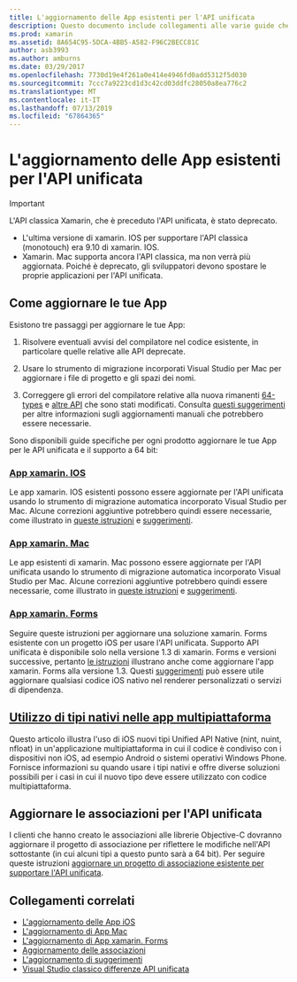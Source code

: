 ```yaml
---
title: L'aggiornamento delle App esistenti per l'API unificata
description: Questo documento include collegamenti alle varie guide che descrivono come aggiornare le applicazioni Xamarin all'API unificata. Vengono illustrati le app xamarin. IOS, le app xamarin. Mac. App xamarin. Forms, i tipi nativi nelle App multipiattaforma e progetti di binding.
ms.prod: xamarin
ms.assetid: 8A654C95-5DCA-4BB5-A582-F96C2BECC81C
author: asb3993
ms.author: amburns
ms.date: 03/29/2017
ms.openlocfilehash: 7730d19e4f261a0e414e4946fd0add5312f5d030
ms.sourcegitcommit: 7ccc7a9223cd1d3c42cd03ddfc28050a8ea776c2
ms.translationtype: MT
ms.contentlocale: it-IT
ms.lasthandoff: 07/13/2019
ms.locfileid: "67864365"
---
```

# <a name="updating-existing-apps-to-the-unified-api"></a>L'aggiornamento delle App esistenti per l'API unificata

> [!IMPORTANT]
> L'API classica Xamarin, che è preceduto l'API unificata, è stato deprecato.
> - L'ultima versione di xamarin. IOS per supportare l'API classica (monotouch) era 9.10 di xamarin. IOS.
> - Xamarin. Mac supporta ancora l'API classica, ma non verrà più aggiornata. Poiché è deprecato, gli sviluppatori devono spostare le proprie applicazioni per l'API unificata.

## <a name="how-to-update-your-apps"></a>Come aggiornare le tue App

Esistono tre passaggi per aggiornare le tue App:

1. Risolvere eventuali avvisi del compilatore nel codice esistente, in particolare quelle relative alle API deprecate.

2. Usare lo strumento di migrazione incorporati Visual Studio per Mac per aggiornare i file di progetto e gli spazi dei nomi.

3. Correggere gli errori del compilatore relative alla nuova rimanenti [64-types](~/cross-platform/macios/nativetypes.md) e [altre API](~/cross-platform/macios/unified/overview.md#deprecated-typos) che sono stati modificati. Consulta [questi suggerimenti](~/cross-platform/macios/unified/updating-tips.md) per altre informazioni sugli aggiornamenti manuali che potrebbero essere necessarie.

Sono disponibili guide specifiche per ogni prodotto aggiornare le tue App per le API unificata e il supporto a 64 bit:

### <a name="xamarinios-appscross-platformmaciosunifiedupdating-ios-appsmd"></a>[App xamarin. IOS](~/cross-platform/macios/unified/updating-ios-apps.md)

Le app xamarin. IOS esistenti possono essere aggiornate per l'API unificata usando lo strumento di migrazione automatica incorporato Visual Studio per Mac. Alcune correzioni aggiuntive potrebbero quindi essere necessarie, come illustrato in [queste istruzioni](~/cross-platform/macios/unified/updating-ios-apps.md) e [suggerimenti](~/cross-platform/macios/unified/updating-tips.md).

### <a name="xamarinmac-appscross-platformmaciosunifiedupdating-mac-appsmd"></a>[App xamarin. Mac](~/cross-platform/macios/unified/updating-mac-apps.md)

Le app esistenti di xamarin. Mac possono essere aggiornate per l'API unificata usando lo strumento di migrazione automatica incorporato Visual Studio per Mac. Alcune correzioni aggiuntive potrebbero quindi essere necessarie, come illustrato in [queste istruzioni](~/cross-platform/macios/unified/updating-mac-apps.md) e [suggerimenti](~/cross-platform/macios/unified/updating-tips.md).

### <a name="xamarinforms-appscross-platformmaciosunifiedupdating-xamarin-forms-appsmd"></a>[App xamarin. Forms](~/cross-platform/macios/unified/updating-xamarin-forms-apps.md)

Seguire queste istruzioni per aggiornare una soluzione xamarin. Forms esistente con un progetto iOS per usare l'API unificata. Supporto API unificata è disponibile solo nella versione 1.3 di xamarin. Forms e versioni successive, pertanto [le istruzioni](~/cross-platform/macios/unified/updating-xamarin-forms-apps.md) illustrano anche come aggiornare l'app xamarin. Forms alla versione 1.3. Questi [suggerimenti](~/cross-platform/macios/unified/updating-tips.md) può essere utile aggiornare qualsiasi codice iOS nativo nel renderer personalizzati o servizi di dipendenza.

## <a name="working-with-native-types-in-cross-platform-appscross-platformmaciosnativetypesmd"></a>[Utilizzo di tipi nativi nelle app multipiattaforma](~/cross-platform/macios/nativetypes.md)

Questo articolo illustra l'uso di iOS nuovi tipi Unified API Native (nint, nuint, nfloat) in un'applicazione multipiattaforma in cui il codice è condiviso con i dispositivi non iOS, ad esempio Android o sistemi operativi Windows Phone. Fornisce informazioni su quando usare i tipi nativi e offre diverse soluzioni possibili per i casi in cui il nuovo tipo deve essere utilizzato con codice multipiattaforma.

## <a name="update-bindings-to-the-unified-api"></a>Aggiornare le associazioni per l'API unificata

I clienti che hanno creato le associazioni alle librerie Objective-C dovranno aggiornare il progetto di associazione per riflettere le modifiche nell'API sottostante (in cui alcuni tipi a questo punto sarà a 64 bit).
Per seguire queste istruzioni [aggiornare un progetto di associazione esistente per supportare l'API unificata](~/cross-platform/macios/unified/update-binding.md).

## <a name="related-links"></a>Collegamenti correlati

- [L'aggiornamento delle App iOS](~/cross-platform/macios/unified/updating-ios-apps.md)
- [L'aggiornamento di App Mac](~/cross-platform/macios/unified/updating-mac-apps.md)
- [L'aggiornamento di App xamarin. Forms](~/cross-platform/macios/unified/updating-xamarin-forms-apps.md)
- [Aggiornamento delle associazioni](~/cross-platform/macios/unified/update-binding.md)
- [L'aggiornamento di suggerimenti](~/cross-platform/macios/unified/updating-tips.md)
- [Visual Studio classico differenze API unificata](https://developer.xamarin.com/releases/ios/api_changes/classic-vs-unified-8.6.0/)
